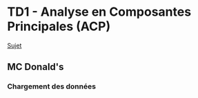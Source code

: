 # TD1 - Analyse en Composantes Principales (ACP)

[Sujet](http://learning.esiea.fr/pluginfile.php/17113/mod_resource/content/1/TD1__Analyse_exploratoire_2017_2018_DTE_DTM.pdf)

## MC Donald's

### Chargement des données